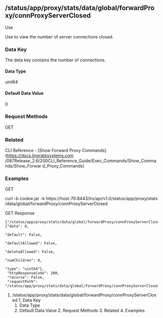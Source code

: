## /status/app/proxy/stats/data/global/forwardProxy/connProxyServerClosed

Use

Use to view the number of server connections closed.

### Data Key

The data key contains the number of connections.

#### Data Type

uint64

#### Default Data Value

0

### Request Methods

GET

### Related

CLI Reference - [Show Forward Proxy Commands](https://docs.lineratesystems.com
/087Release_2.6/200CLI_Reference_Guide/Exec_Commands/Show_Commands/Show_Forwar
d_Proxy_Commands)

### Examples

GET

curl -b cookie.jar -k https://host-70:8443/lrs/api/v1.0/status/app/proxy/stats
/data/global/forwardProxy/connProxyServerClosed

GET Response

    
    {"/status/app/proxy/stats/data/global/forwardProxy/connProxyServerClosed": {"data": 0,
                                                                                 "default": False,
                                                                                 "defaultAllowed": False,
                                                                                 "deleteAllowed": False,
                                                                                 "numChildren": 0,
                                                                                 "type": "uint64"},
     "httpResponseCode": 200,
     "recurse": False,
     "requestPath": "/status/app/proxy/stats/data/global/forwardProxy/connProxyServerClosed"}
    

  1. /status/app/proxy/stats/data/global/forwardProxy/connProxyServerClosed
    1. Data Key
      1. Data Type
      2. Default Data Value
    2. Request Methods
    3. Related
    4. Examples

